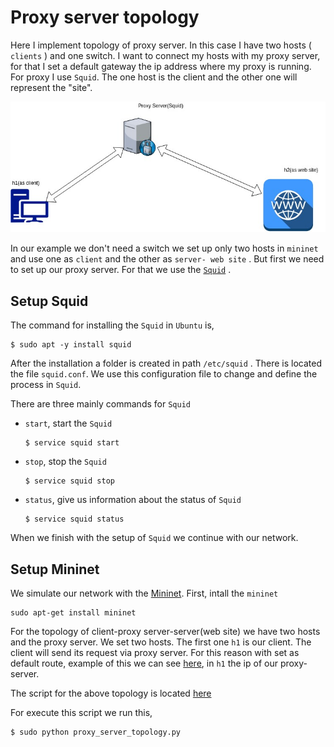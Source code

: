 # Proxy server topology
Here I implement topology of proxy server. In this case I have two hosts ( `clients` ) and one switch. 
I want to connect my hosts with my proxy server, for that I set a default gateway the ip address where 
my proxy is running. For proxy I use `Squid`.  The one host is the client and the other one will represent
the "site".

![picture1](/images/Proxy_server.jpg)


In our example we don't need a switch we set up only two hosts in `mininet` and use one as `client` and the other 
as `server- web site` . But first we need to set up our proxy server. For that we use the [`Squid`](http://www.squid-cache.org/) .


## Setup Squid

The command for installing the `Squid` in `Ubuntu` is,

```
$ sudo apt -y install squid
```

After the installation a folder is created in path `/etc/squid` . There is located the file `squid.conf`.
We use this configuration file to change and define the process in `Squid`.

There are three mainly commands for `Squid`
* `start`, start the `Squid` 
  ```
  $ service squid start

  ```

* `stop`,  stop the `Squid`
   ```
   $ service squid stop

  ``` 
  
 * `status`, give us information about the status of `Squid`
   ```
   $ service squid status
   
   ```


When we finish with the setup of `Squid` we continue with our network.

## Setup Mininet

We simulate our network with the [Mininet](http://mininet.org/).
First, intall the `mininet`

```buildoutcfg
sudo apt-get install mininet

```

For the topology of client-proxy server-server(web site) we have two hosts and the proxy server.
We set two hosts. The first one `h1` is our client. The client will send its request via proxy server.
For this reason  with set as default route, example of this we can see
[here](https://github.com/mininet/mininet/blob/master/examples/linuxrouter.py), in `h1` the ip of our proxy-server.

The script for the above topology is located [here](https://github.com/spartakos87/my_thesis/blob/master/ProxyServer/proxy_server_topology.py)

For execute this script we run this,

```buildoutcfg
$ sudo python proxy_server_topology.py
```             
         
